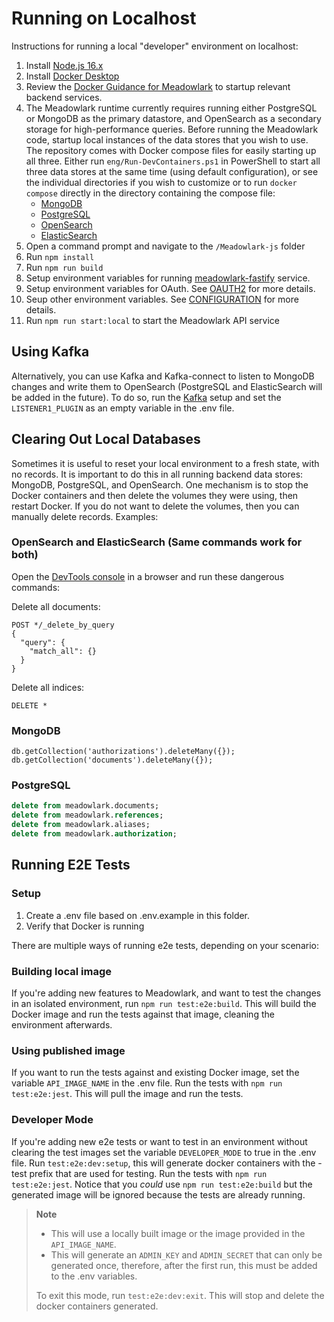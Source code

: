 # Running on Localhost

Instructions for running a local "developer" environment on localhost:

1. Install [Node.js 16.x](https://nodejs.org/en/download/releases/)
2. Install [Docker Desktop](https://www.docker.com)
3. Review the [Docker Guidance for Meadowlark](./DOCKER.md)
   to startup relevant backend services.
4. The Meadowlark runtime currently requires running either PostgreSQL or
   MongoDB as the primary datastore, and OpenSearch as a secondary storage for
   high-performance queries. Before running the Meadowlark code, startup local
   instances of the data stores that you wish to use. The repository comes with
   Docker compose files for easily starting up all three. Either run
   `eng/Run-DevContainers.ps1` in PowerShell to start all three data stores at the same
   time (using default configuration), or see the individual directories if you
   wish to customize or to run `docker compose` directly in the directory
   containing the compose file:
   * [MongoDB](../Meadowlark-js/backends/meadowlark-mongodb-backend/docker)
   * [PostgreSQL](../Meadowlark-js/backends/meadowlark-postgresql-backend/docker)
   * [OpenSearch](../Meadowlark-js/backends/meadowlark-opensearch-backend/docker)
   * [ElasticSearch](../Meadowlark-js/backends/meadowlark-elasticsearch-backend/docker)
5. Open a command prompt and navigate to the `/Meadowlark-js` folder
6. Run `npm install`
7. Run `npm run build`
8. Setup environment variables for running
   [meadowlark-fastify](../Meadowlark-js/services/meadowlark-fastify/readme.md) service.
9. Setup environment variables for OAuth. See [OAUTH2](OAUTH2.md) for more details.
10. Seup other environment variables. See [CONFIGURATION](CONFIGURATION.md) for more details.
11. Run `npm run start:local` to start the Meadowlark API service

## Using Kafka

Alternatively, you can use Kafka and Kafka-connect to listen to MongoDB changes and write them to OpenSearch (PostgreSQL and ElasticSearch will be added in the future). To do so, run the [Kafka](../Meadowlark-js/backends/meadowlark-kafka-stream/docker) setup and set the `LISTENER1_PLUGIN` as an empty variable in the .env file.

## Clearing Out Local Databases

Sometimes it is useful to reset your local environment to a fresh state, with no
records. It is important to do this in all running backend data stores: MongoDB,
PostgreSQL, and OpenSearch. One mechanism is to stop the Docker containers and
then delete the volumes they were using, then restart Docker. If you do not want
to delete the volumes, then you can manually delete records. Examples:

### OpenSearch and ElasticSearch (Same commands work for both)

Open the [DevTools console](http://localhost:5601/app/dev_tools#/console) in a
browser and run these dangerous commands:

Delete all documents:

```none
POST */_delete_by_query
{
  "query": {
    "match_all": {}
  }
}
```

Delete all indices:

```none
DELETE *
```

### MongoDB

```none
db.getCollection('authorizations').deleteMany({});
db.getCollection('documents').deleteMany({});
```

### PostgreSQL

```sql
delete from meadowlark.documents;
delete from meadowlark.references;
delete from meadowlark.aliases;
delete from meadowlark.authorization;
```

## Running E2E Tests

### Setup

1. Create a .env file based on .env.example in this folder.
2. Verify that Docker is running

There are multiple ways of running e2e tests, depending on your scenario:

### Building local image

If you're adding new features to Meadowlark, and want to test the changes in an isolated environment, run `npm run test:e2e:build`.
This will build the Docker image and run the tests against that image, cleaning the environment afterwards.

### Using published image

If you want to run the tests against and existing Docker image, set the variable `API_IMAGE_NAME` in the .env file.
Run the tests with `npm run test:e2e:jest`.
This will pull the image and run the tests.

### Developer Mode

If you're adding new e2e tests or want to test in an environment without clearing the test images set the variable `DEVELOPER_MODE` to true in the .env file.
Run `test:e2e:dev:setup`, this will generate docker containers with the -test prefix that are used for testing.
Run the tests with `npm run test:e2e:jest`. Notice that you *could* use `npm run test:e2e:build` but the generated image will be ignored because the tests are already running.

> **Note**
>
> * This will use a locally built image or the image provided in the `API_IMAGE_NAME`.
> * This will generate an `ADMIN_KEY` and `ADMIN_SECRET` that can only be generated once, therefore, after the first run, this must be added to the .env variables.
>
> To exit this mode, run `test:e2e:dev:exit`. This will stop and delete the docker containers generated.

